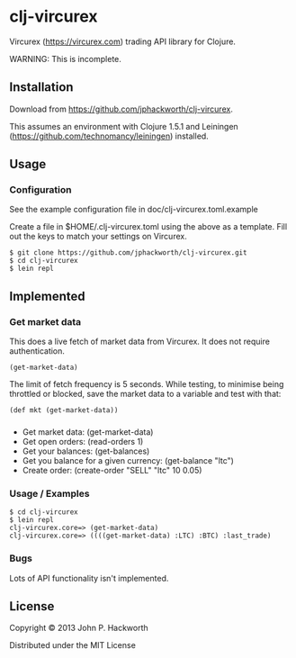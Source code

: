 # clj-vircurex

Vircurex (https://vircurex.com) trading API library for Clojure.

WARNING: This is incomplete.

## Installation

Download from https://github.com/jphackworth/clj-vircurex.

This assumes an environment with Clojure 1.5.1 and Leiningen (https://github.com/technomancy/leiningen) installed.

## Usage

### Configuration

See the example configuration file in doc/clj-vircurex.toml.example

Create a file in $HOME/.clj-vircurex.toml using the above as a template. Fill out the keys
to match your settings on Vircurex.

    $ git clone https://github.com/jphackworth/clj-vircurex.git
    $ cd clj-vircurex
    $ lein repl

## Implemented

### Get market data

This does a live fetch of market data from Vircurex. It does not require authentication. 

    (get-market-data)

The limit of fetch frequency is 5 seconds. While testing, to minimise being throttled or blocked, save the market data to a variable and test with that:

    (def mkt (get-market-data))



### 


* Get market data: (get-market-data)
* Get open orders: (read-orders 1)
* Get your balances: (get-balances)
* Get you balance for a given currency: (get-balance "ltc")  
* Create order: (create-order "SELL" "ltc" 10 0.05)

### Usage / Examples

    $ cd clj-vircurex
    $ lein repl
    clj-vircurex.core=> (get-market-data)
    clj-vircurex.core=> ((((get-market-data) :LTC) :BTC) :last_trade) 

### Bugs

Lots of API functionality isn't implemented.

## License

Copyright © 2013 John P. Hackworth

Distributed under the MIT License
